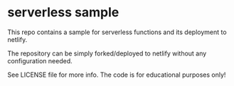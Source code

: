 # serverless sample

This repo contains a sample for serverless functions and its deployment to netlify.

The repository can be simply forked/deployed to netlify without any configuration needed.

See LICENSE file for more info. The code is for educational purposes only!
